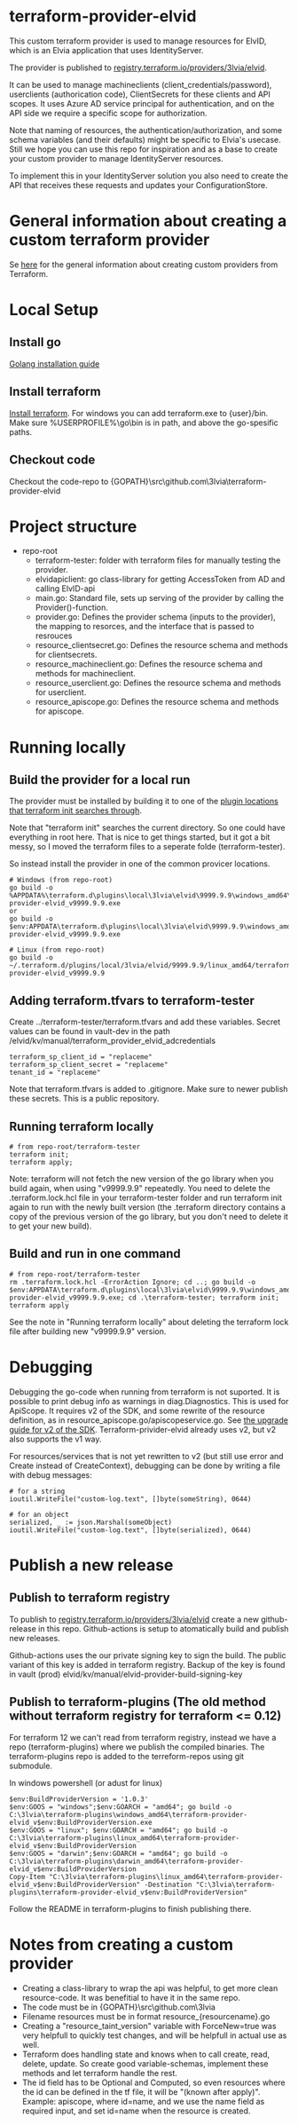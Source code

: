# terraform-provider-elvid

This custom terraform provider is used to manage resources for ElvID, which is an Elvia application that uses IdentityServer.

The provider is published to [registry.terraform.io/providers/3lvia/elvid](https://registry.terraform.io/providers/3lvia/elvid/latest).

It can be used to manage machineclients (client_credentials/password), userclients (authorication code), ClientSecrets for these clients and API scopes.
It uses Azure AD service principal for authentication, and on the API side we require a specific scope for authorization.

Note that naming of resources, the authentication/authorization, and some schema variables (and their defaults) might be  specific to Elvia's usecase.
Still we hope you can use this repo for inspiration and as a base to create your custom provider to manage IdentityServer resources.

To implement this in your IdentityServer solution you also need to create the API that receives these requests and updates your ConfigurationStore.

# General information about creating a custom terraform provider

Se [here](https://learn.hashicorp.com/collections/terraform/providers) for the general information about creating custom providers from Terraform.

# Local Setup
## Install go
[Golang installation guide](https://golang.org/doc/install)

## Install terraform
[Install terraform](https://learn.hashicorp.com/terraform/getting-started/install.html). For windows you can add terraform.exe to {user}/bin. Make sure %USERPROFILE%\go\bin is in path, and above the go-spesific paths.

## Checkout code
Checkout the code-repo to {GOPATH}\src\github.com\3lvia\terraform-provider-elvid

# Project structure
* repo-root
  * terraform-tester: folder with terraform files for manually testing the provider.
  * elvidapiclient: go class-library for getting AccessToken from AD and calling ElvID-api
  * main.go: Standard file, sets up serving of the provider by calling the Provider()-function.
  * provider.go: Defines the provider schema (inputs to the provider), the mapping to resorces, and the interface that is passed to resrouces
  * resource_clientsecret.go: Defines the resource schema and methods for clientsecrets.
  * resource_machineclient.go: Defines the resource schema and methods for machineclient.
  * resource_userclient.go: Defines the resource schema and methods for userclient.
  * resource_apiscope.go: Defines the resource schema and methods for apiscope.

# Running locally

## Build the provider for a local run
The provider must be installed by building it to one of the [plugin locations that terraform init searches through](https://www.terraform.io/docs/extend/how-terraform-works.html#plugin-locations).

Note that "terraform init" searches the current directory. So one could have everything in root here. 
That is nice to get things started, but it got a bit messy, so I moved the terraform files to a seperate folde (terraform-tester).

So instead install the provider in one of the common provicer locations.  
```console
# Windows (from repo-root)
go build -o %APPDATA%\terraform.d\plugins\local\3lvia\elvid\9999.9.9\windows_amd64\terraform-provider-elvid_v9999.9.9.exe
or
go build -o $env:APPDATA\terraform.d\plugins\local\3lvia\elvid\9999.9.9\windows_amd64\terraform-provider-elvid_v9999.9.9.exe

# Linux (from repo-root)
go build -o ~/.terraform.d/plugins/local/3lvia/elvid/9999.9.9/linux_amd64/terraform-provider-elvid_v9999.9.9
```

## Adding terraform.tfvars to terraform-tester
Create ../terraform-tester/terraform.tfvars and add these variables.
Secret values can be found in vault-dev in the path /elvid/kv/manual/terraform_provider_elvid_adcredentials

```
terraform_sp_client_id = "replaceme"
terraform_sp_client_secret = "replaceme"
tenant_id = "replaceme"
```

Note that terraform.tfvars is added to .gitignore. Make sure to newer publish these secrets. This is a public repository.

## Running terraform locally

```console
# from repo-root/terraform-tester
terraform init;
terraform apply;
```
Note: terraform will not fetch the new version of the go library when you build again, when using "v9999.9.9" repeatedly. You need to delete the .terraform.lock.hcl file in your terraform-tester folder and run terraform init again to run with the newly built version (the .terraform directory contains a copy of the previous version of the go library, but you don't need to delete it to get your new build).

## Build and run in one command
```console
# from repo-root/terraform-tester
rm .terraform.lock.hcl -ErrorAction Ignore; cd ..; go build -o $env:APPDATA\terraform.d\plugins\local\3lvia\elvid\9999.9.9\windows_amd64\terraform-provider-elvid_v9999.9.9.exe; cd .\terraform-tester; terraform init; terraform apply
```
See the note in "Running terraform locally" about deleting the terraform lock file after building new "v9999.9.9" version.

# Debugging
Debugging the go-code when running from terraform is not suported. It is possible to print debug info as warnings in diag.Diagnostics. This is used for ApiScope. It requires v2 of the SDK, and some rewrite of the resource definition, as in resource_apiscope.go/apiscopeservice.go. See [the upgrade guide for v2 of the SDK](https://www.terraform.io/docs/extend/guides/v2-upgrade-guide.html). Terraform-privider-elvid already uses v2, but v2 also supports the v1 way.

For resources/services that is not yet rewritten to v2 (but still use error and Create instead of CreateContext), debugging can be done by writing a file with debug messages:

```
# for a string 
ioutil.WriteFile("custom-log.text", []byte(someString), 0644)

# for an object
serialized, _ := json.Marshal(someObject)
ioutil.WriteFile("custom-log.text", []byte(serialized), 0644)
```
# Publish a new release
## Publish to terraform registry
To publish to [registry.terraform.io/providers/3lvia/elvid](https://registry.terraform.io/providers/3lvia/elvid/latest) create a new github-release in this repo. 
Github-actions is setup to atomatically build and publish new releases. 

Github-actions uses the our private signing key to sign the build. The public variant of this key is added in terraform registry.
Backup of the key is found in vault (prod) elvid/kv/manual/elvid-provider-build-signing-key

## Publish to terraform-plugins (The old method without terraform registry for terraform <= 0.12)
For terraform 12 we can't read from terraform registry, instead we have a repo (terraform-plugins) where we publish the compiled binaries.
The terraform-plugins repo is added to the terreform-repos using git submodule.

In windows powershell (or adust for linux)
```console
$env:BuildProviderVersion = '1.0.3'
$env:GOOS = "windows";$env:GOARCH = "amd64"; go build -o C:\3lvia\terraform-plugins\windows_amd64\terraform-provider-elvid_v$env:BuildProviderVersion.exe
$env:GOOS = "linux"; $env:GOARCH = "amd64"; go build -o C:\3lvia\terraform-plugins\linux_amd64\terraform-provider-elvid_v$env:BuildProviderVersion
$env:GOOS = "darwin";$env:GOARCH = "amd64"; go build -o C:\3lvia\terraform-plugins\darwin_amd64\terraform-provider-elvid_v$env:BuildProviderVersion
Copy-Item "C:\3lvia\terraform-plugins\linux_amd64\terraform-provider-elvid_v$env:BuildProviderVersion" -Destination "C:\3lvia\terraform-plugins\terraform-provider-elvid_v$env:BuildProviderVersion"
```

Follow the README in terraform-plugins to finish publishing there.

# Notes from creating a custom provider
* Creating a class-library to wrap the api was helpful, to get more clean resource-code. It was benefitial to have it in the same repo. 
* The code must be in {GOPATH}\src\github.com\3lvia
* Filename resources must be in format resource_{resourcename}.go
* Creating a "resource_taint_version" variable with ForceNew=true was very helpfull to quickly test changes, and will be helpfull in actual use as well. 
* Terraform does handling state and knows when to call create, read, delete, update. So create good variable-schemas, implement these methods and let terraform handle the rest.
* The id field has to be Optional and Computed, so even resources where the id can be defined in the tf file, it will be "(known after apply)". Example: apiscope, where id=name, and we use the name field as required input, and set id=name when the resource is created.
